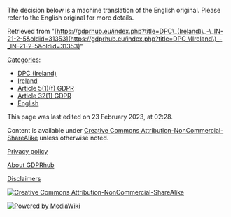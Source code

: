 The decision below is a machine translation of the English original. Please refer to the English original for more details.

Retrieved from "[https://gdprhub.eu/index.php?title=DPC\_(Ireland)\_-\_IN-21-2-5&oldid=31353](https://gdprhub.eu/index.php?title=DPC_\(Ireland\)_-_IN-21-2-5&oldid=31353)"

[Categories](/index.php?title=Special:Categories "Special:Categories"):

*   [DPC (Ireland)](/index.php?title=Category:DPC_\(Ireland\) "Category:DPC (Ireland)")
*   [Ireland](/index.php?title=Category:Ireland "Category:Ireland")
*   [Article 5(1)(f) GDPR](/index.php?title=Category:Article_5\(1\)\(f\)_GDPR "Category:Article 5(1)(f) GDPR")
*   [Article 32(1) GDPR](/index.php?title=Category:Article_32\(1\)_GDPR "Category:Article 32(1) GDPR")
*   [English](/index.php?title=Category:English "Category:English")

This page was last edited on 23 February 2023, at 02:28.

Content is available under [Creative Commons Attribution-NonCommercial-ShareAlike](https://creativecommons.org/licenses/by-nc-sa/4.0/) unless otherwise noted.

[Privacy policy](/index.php?title=GDPRhub:Privacy_policy)

[About GDPRhub](/index.php?title=GDPRhub:About)

[Disclaimers](/index.php?title=GDPRhub:General_disclaimer)

[![Creative Commons Attribution-NonCommercial-ShareAlike](/resources/assets/licenses/cc-by-nc-sa.png)](https://creativecommons.org/licenses/by-nc-sa/4.0/)

[![Powered by MediaWiki](/resources/assets/poweredby_mediawiki_88x31.png)](https://www.mediawiki.org/)
